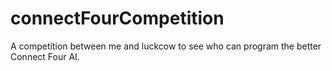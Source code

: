 # connectFourCompetition
A competition between me and luckcow to see who can program the better Connect Four AI.
